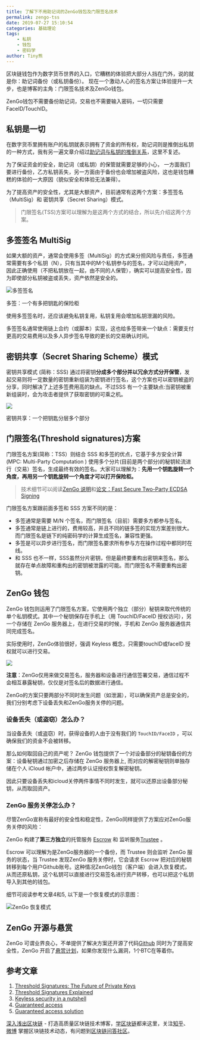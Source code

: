 ```yaml
---
title: 了解下不用助记词的ZenGo钱包及门限签名技术
permalink: zengo-tss
date: 2019-07-27 15:10:54
categories: 基础理论
tags:
    - 私钥
    - 钱包
    - 密码学 
author: Tiny熊
---
```


区块链钱包作为数字货币世界的入口，它糟糕的体验把大部分人挡在门外，说的就是你：助记词备份（或私钥备份）。
现在一个激动人心的签名方案让体验提升一大步，也是博客的主角：门限签名技术及ZenGo钱包。

ZenGo钱包不需要备份助记词，交易也不需要输入密码，一切只需要FaceID/TouchID。

<!-- more -->

## 私钥是一切

在数字货币里拥有账户的私钥就表示拥有了资金的所有权，助记词则是推倒出私钥的一种方式，我有另一遍文章介绍过[助记词与私钥的推倒关系](https://learnblockchain.cn/2018/09/28/hdwallet/)，这里不复述。

为了保证资金的安全，助记词（或私钥）的保管就需要足够的小心， 一方面我们要进行备份，乙方私钥丢失，另一方面由于备份也会增加被盗风险，这也是钱包糟糕的体验的一大原因（貌似安全和体验无法兼得）。

为了提高资产的安全性，尤其是大额资产，目前通常有这两个方案：多签签名（MultiSig）和 密钥共享（Secret Sharing）模式。

> 门限签名(TSS)方案可以理解为是这两个方式的结合，所以先介绍这两个方案。

## 多签签名 MultiSig

如果大额的资产，通常会使用多签（MultiSig）的方式来分担风险与责任，多签通常需要有多个私钥（N），只有当其中的M个私钥参与的签名，才可以动用资产，因此正确使用（不把私钥放在一起，由不同的人保管），确实可以提高安全性，因为即使部分私钥被盗或丢失，资产依然是安全的。

![多签签名](https://img.learnblockchain.cn/2019/07/15641053844650.jpg)
<p class="image-caption">多签：一个有多把钥匙的保险柜</p>

使用多签签名时，还应该避免私钥复用，私钥复用会增加私钥泄漏的风险。

多签签名通常使用链上合约（或脚本）实现，这也给多签带来一个缺点：需要支付更高的交易费用以及多人异步签名导致的更长的交易确认时间。

## 密钥共享（Secret Sharing Scheme）模式

密钥共享模式 (简称：SSS) 通过将密钥**分成多个部分并以冗余方式分开保管**，发起交易则将一定数量的密钥重新组装为密钥进行签名，这个方案也可以密钥被盗的分享，同时解决了上述多签费用高的缺点。不过SSS 有一个主要缺点:当密钥被重新组装时，会为攻击者提供了获取密钥的可乘之机。

![](https://img.learnblockchain.cn/2019/07/15641056644736.jpg)
<p class="image-caption">密钥共享：一个把钥匙分层多个部分</p>

## 门限签名(Threshold signatures)方案

门限签名方案(简称：TSS）则结合 SSS 和多签的优点，它基于多方安全计算 (MPC: Multi-Party Computation ) 使用多个分片(目前是两个部分)的秘钥轮流进行（交易）签名，生成最终有效的签名。大家可以理解为：**先用一个钥匙旋转一个角度，再用另一个钥匙旋转一个角度才可以打开保险柜。**

> 技术细节可以阅读[ZenGo 说明](https://zengo.com/security-in-depth/)和[论文：Fast Secure Two-Party ECDSA Signing](https://eprint.iacr.org/2017/552.pdf)

门限签名方案跟前面多签和 SSS 方案不同的是：

* 多签通常是需要 M/N 个签名，而门限签名（目前）需要多方都参与签名。
* 多签通常是链上进行的，费用较高，并且不同的链多签的实现方案差别很大。而门限签名是链下的纯密码学的计算生成签名，兼容性更强。
* 多签是可以异步进行签名，而门限签名要求所有参与方在操作过程中都同时在线。
* 和 SSS 也不一样，SSS虽然分片密钥，但是最终要重构出密钥来签名，那么就存在单点故障和重构出的密钥被泄露的可能。而门限签名不需要重构出密钥。


## ZenGo 钱包

ZenGo 钱包则运用了门限签名方案，它使用两个独立（部分）秘钥来取代传统的单个私钥模式。其中一个秘钥保存在手机上（用 TouchID/FaceID 授权访问），另一个存储在 ZenGo 服务器上，在进行交易的时候，手机和 ZenGo 服务器通信共同完成签名。

实际使用时，ZenGo体验很好，强调 Keyless 概念，只需要touchID或faceID 授权就可以进行交易。

![](https://img.learnblockchain.cn/2019/07/15641073232482.jpg)

**注意**：ZenGo仅用来做交易签名，服务器和设备进行通信签署交易，通信过程不会相互暴露秘钥，仅仅是对签名后的数据进行通信。

ZenGo的方案只要两部分不同时发生问题（如泄漏），可以确保资产总是安全的， 我们分别考虑下设备丢失和ZenGo服务关停的问题。

### 设备丢失（或盗窃）怎么办？

当设备丢失（或盗窃）时，获得设备的人由于没有我们的 `TouchID/FaceID` ，可以确保我们的资金不会被转移。

那么如何取回自己的资产呢？ ZenGo 钱包提供了一个对设备部分的秘钥备份的方案：设备秘钥通过加密之后存储在 ZenGo 服务器上, 而对应的解密秘钥则单独存储在个人 iCloud 帐户中，通过两步认证授权恢复解密秘钥。

因此只要设备丢失和icloud关停两件事情不同时发生，就可以还原出设备部分秘钥，从而取回资产。


### ZenGo 服务关停怎么办？

尽管ZenGo宣称有最好的安全性和稳定性，ZenGo同样提供了方案应对ZenGo服务关停的风险：

ZenGo 构建了**第三方独立**的托管服务 [Escrow](https://www.escrowtech.com) 和 监听服务[Trustee](https://jrgtax.co.il/en/) 。

Escrow 可以理解为是ZenGo服务器的一个备份，而 Trustee 则会监听 ZenGo 服务的状态，当 Trustee 发现ZenGo 服务关停时，它会请求 Escrow 把对应的秘钥转移到每个用户Github账号。这种情况ZenGo钱包（客户端）会进入恢复模式，从而还原私钥，这个私钥可以直接进行交易签名进行资产转移，也可以把这个私钥导入到其他的钱包。

细节可阅读参考文章4和5, 以下是一个恢复模式的示意图：

![ZenGo 恢复模式](https://img.learnblockchain.cn/2019/07/15641092601378.jpg)


## ZenGo 开源与悬赏

ZenGo 可谓业界良心，不单提供了解决方案还开源了代码[Github](https://github.com/KZen-networks)
同时为了提高安全性，ZenGo 开启了[悬赏计划](https://zengo.com/the-zengo-challenge-win-1-btc-and-prove-us-wrong/)，如果你发现什么漏洞，1个BTC在等着你。


## 参考文章
1. [Threshold Signatures: The Future of Private Keys](https://medium.com/zengo/threshold-signatures-private-key-the-next-generation-f27b30793b)
2. [Threshold Signatures Explained](https://www.binance.vision/security/threshold-signatures-explained)
3. [Keyless security in a nutshell](https://zengo.com/security/)
4. [Guaranteed access](https://zengo.com/how-zengo-guarantees-access-to-customers-funds/)
5. [Guaranteed access solution](https://zengo.com/a-deep-dive-into-zengo-guaranteed-access-solution/)


[深入浅出区块链](https://learnblockchain.cn/) - 打造高质量区块链技术博客，[学区块链](https://learnblockchain.cn)都来这里，关注[知乎](https://www.zhihu.com/people/xiong-li-bing/activities)、[微博](https://weibo.com/517623789) 掌握区块链技术动态，有问题到[区块链问答社区](https://learnblockchain.cn/images/zsxq.png)。

